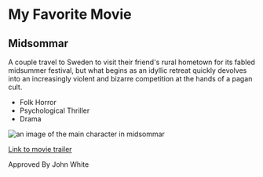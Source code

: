 # My Favorite Movie
## Midsommar

A couple travel to Sweden to visit their friend's rural hometown for its fabled midsummer festival, but what begins as an idyllic retreat quickly devolves into an increasingly violent and bizarre competition at the hands of a pagan cult.

- Folk Horror
- Psychological Thriller
- Drama

![an image of the main character in midsommar](https://media.cnn.com/api/v1/images/stellar/prod/230921175403-florence-pugh-midsommar-2019.jpg?c=original)


<a href="https://www.youtube.com/watch?v=1Vnghdsjmd0">Link to movie trailer</a>


Approved By John White 

